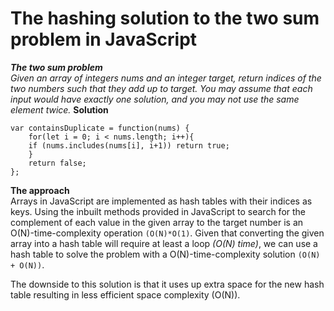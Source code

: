 # The hashing solution to the two sum problem in JavaScript
***The two sum problem***<br>
*Given an array of integers nums and an integer target, return indices of the two numbers such that they add up to target.
You may assume that each input would have exactly one solution, and you may not use the same element twice.*
**Solution**
```
var containsDuplicate = function(nums) {
	for(let i = 0; i < nums.length; i++){
    if (nums.includes(nums[i], i+1)) return true;
    }
  	return false;
};
```

**The approach**<br>
Arrays in JavaScript are implemented as hash tables with their indices as keys. Using the inbuilt methods provided in JavaScript
to search for the complement of each value in the given array to the target number is an O(N)-time-complexity operation `(O(N)*O(1)`. Given that converting
the given array into a hash table will require at least a loop *(O(N) time)*, we can use a hash table to solve the problem with a O(N)-time-complexity solution 
`(O(N) + O(N))`. 

The downside to this solution is that it uses up extra space for the new hash table resulting in less efficient space complexity (O(N)).
